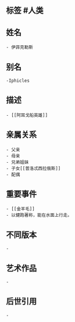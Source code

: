 ## 标签  #人类
## 姓名
	- 伊菲克勒斯
## 别名
	-Iphicles
## 描述
	- [[阿耳戈船英雄]]
## 亲属关系
	- 父亲
	- 母亲
	- 兄弟姐妹
	- 子女[[普洛忒西拉俄斯]]
	- 配偶
## 重要事件
	- [[金羊毛]]
	- 以健跑著称，能在水面上行走。
## 不同版本
	-
## 艺术作品
	-
## 后世引用
	-
